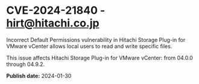 # CVE-2024-21840 - hirt@hitachi.co.jp

Incorrect Default Permissions vulnerability in Hitachi Storage Plug-in for VMware vCenter allows local users to read and write specific files.

This issue affects Hitachi Storage Plug-in for VMware vCenter: from 04.0.0 through 04.9.2.



**Publish date:** 2024-01-30
